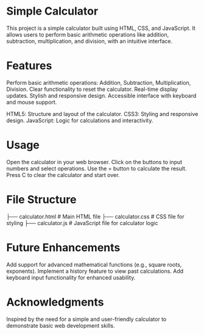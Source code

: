 # Simple Calculator
This project is a simple calculator built using HTML, CSS, and JavaScript. It allows users to perform basic arithmetic operations like addition, subtraction, multiplication, and division, with an intuitive interface.

# Features
Perform basic arithmetic operations: Addition, Subtraction, Multiplication, Division.
Clear functionality to reset the calculator.
Real-time display updates.
Stylish and responsive design.
Accessible interface with keyboard and mouse support.


HTML5: Structure and layout of the calculator.
CSS3: Styling and responsive design.
JavaScript: Logic for calculations and interactivity.

# Usage
Open the calculator in your web browser.
Click on the buttons to input numbers and select operations.
Use the = button to calculate the result.
Press C to clear the calculator and start over.

# File Structure

├── calculator.html      # Main HTML file
├── calculator.css      # CSS file for styling
├── calculator.js       # JavaScript file for calculator logic

# Future Enhancements
Add support for advanced mathematical functions (e.g., square roots, exponents).
Implement a history feature to view past calculations.
Add keyboard input functionality for enhanced usability.

# Acknowledgments
Inspired by the need for a simple and user-friendly calculator to demonstrate basic web development skills. 

